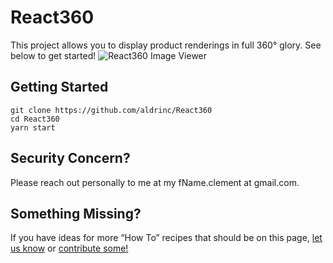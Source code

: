 # React360
This project allows you to display product renderings in full 360° glory. See below to get started!
![React360 Image Viewer](https://s3.amazonaws.com/assets.aldrinclement.com/React360.gif)

## Getting Started
~~~~
git clone https://github.com/aldrinc/React360
cd React360
yarn start
~~~~


## Security Concern?
Please reach out personally to me at my fName.clement at gmail.com.

## Something Missing?

If you have ideas for more “How To” recipes that should be on this page, [let us know](https://github.com/facebookincubator/create-react-app/issues) or [contribute some!](https://github.com/facebookincubator/create-react-app/edit/master/packages/react-scripts/template/README.md)
